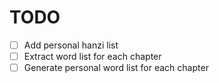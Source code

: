# TODO

- [ ] Add personal hanzi list
- [ ] Extract word list for each chapter
- [ ] Generate personal word list for each chapter
